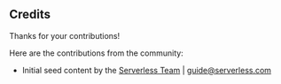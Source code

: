 ## Credits

Thanks for your contributions! 

Here are the contributions from the community:

* Initial seed content by the [Serverless Team](www.serverless.com) | guide@serverless.com

